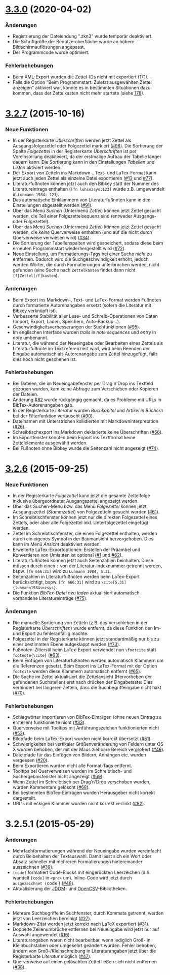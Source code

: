 <a name="v3.3.0"></a>
# [3.3.0](https://github.com/sjPlot/Zettelkasten/compare/3.2.7...v3.3.0) (2020-04-02)
### Änderungen
- Registrierung der Dateiendung ".zkn3" wurde temporär deaktiviert.
- Die Schriftgröße der Benutzeroberfläche wurde an höhere Bildschirmauflösungen angepasst.
- Der Programmcode wurde optimiert.
### Fehlerbehebungen
- Beim XML-Export wurden die Zettel-IDs nicht mit exportiert ([171](https://github.com/sjPlot/Zettelkasten/issues/171)).
- Falls die Option "Beim Programmstart: Zuletzt ausgewählten Zettel anzeigen" aktiviert war, konnte es in bestimmten Situationen dazu kommen, dass der Zettelkasten nicht mehr startete (siehe [178](https://github.com/sjPlot/Zettelkasten/issues/178)). 
<a name="3.2.7"></a>
# [3.2.7](https://github.com/sjPlot/Zettelkasten/compare/3.2.6...3.2.7) (2015-10-16)

### Neue Funktionen
- In der Registerkarte _Überschriften_ werden jetzt Zettel als Ausgangsfolgezettel oder Folgezettel markiert ([#96](https://github.com/sjPlot/Zettelkasten/issues/96)). Die Sortierung der Spalte _Folgezettel_ in der Registerkarte _Überschriften_ ist per Voreinstellung deakitiviert, da der erstmalige Aufbau der Tabelle länger dauern kann. Die Sortierung kann in den Einstellungen _Tabellen und Listen_ aktiviert werden.
- Der Export von Zetteln ins Markdown-, Text- und LaTex-Format kann jetzt auch jeden Zettel als einzelne Datei exportieren ([#13](https://github.com/sjPlot/Zettelkasten/issues/13) und [#77](https://github.com/sjPlot/Zettelkasten/issues/77)).
- Literaturfußnoten können jetzt auch den Bibkey statt der Nummer des Literatureintrags enthalten (`[fn luhsozsys:123]` würde z.B. umgewandelt in `Luhmann 1984: 123`).
- Das automatische Einklammern von Literaturfußnoten kann in den Einstellungen abgestellt werden ([#91](https://github.com/sjPlot/Zettelkasten/issues/91)).
- Über das Menü _Suchen_ (Untermenü _Zettel_) können jetzt Zettel gesucht werden, die Teil einer Folgezettelsequenz sind (entweder Ausgangs- oder Folgezettel).
- Über das Menü _Suchen_ (Untermenü _Zettel_) können jetzt Zettel gesucht werden, die _keine_ Querverweise enthalten (und auf die nicht durch Querverweise verwiesen wird) ([#34](https://github.com/sjPlot/Zettelkasten/issues/34)).
- Die Sortierung der Tabellenspalten wird gespeichert, sodass diese beim erneuten Programmstart wiederhergestellt wird ([#72](https://github.com/sjPlot/Zettelkasten/issues/72)).
- Neue Einstellung, um Formatierungs-Tags bei einer Suche _nicht_ zu entfernen. Dadurch wird die Suchgeschwindigkeit erhöht, jedoch werden Wörter, die durch Formatierungen unterbrochen werden, nicht gefunden (eine Suche nach `Zettelkasten` findet dann nicht `[f]Zettel[/f]kasten`).
### Änderungen
- Beim Export ins Markdown-, Text- und LaTex-Format werden Fußnoten durch formatierte Autorenangaben ersetzt (sofern die Literatur mit Bibkey verknüpft ist).
- Verbesserte Stabilität aller Lese- und Schreib-Operationen von Daten (Import, Export, Laden, Speichern, Auto-Backup...).
- Geschwindigkeitsverbesserungen der Suchfunktionen ([#95](https://github.com/sjPlot/Zettelkasten/issues/95)).
- Im englischen Interface wurden _trails_ in _note sequences_ und _entry_ in _note_ umbenannt.
- Literatur, die während der Neueingabe oder Bearbeiten eines Zettels als Literaturfußnote im Text referenziert wird, wird beim Beenden der Eingabe automatisch als Autorenangabe zum Zettel hinzugefügt, falls dies noch nicht geschehen ist.
### Fehlerbehebungen
- Bei Dateien, die im Neueingabefenster per Drag'n'Drop ins Textfeld gezogen wurden, kam keine Abfrage zum Verschieben oder Kopieren der Dateien.
- Änderung [#82](https://github.com/sjPlot/Zettelkasten/issues/82) wurde rückgängig gemacht, da es Probleme mit URLs in BibTex-Autorenangaben gab.
- In der Registerkarte _Literatur_ wurden _Buchkapitel_ und _Artikel in Büchern_ bei der Filterfunktion vertauscht ([#90](https://github.com/sjPlot/Zettelkasten/issues/90)).
- Dateinamen mit Unterstrichen kollidierten mit Markdowninterpretation ([#26](https://github.com/sjPlot/Zettelkasten/issues/26)).
- Schreibtischexport ins Markdown deklarierte keine Überschriften ([#56](https://github.com/sjPlot/Zettelkasten/issues/56)).
- Im Exportfenster konnten beim Export ins Textformat keine Zettelelemente ausgewählt werden.
- Bei Fußnoten ohne Bibkey wurde die Seitenzahl nicht angezeigt ([#74](https://github.com/sjPlot/Zettelkasten/issues/74)).

<a name="3.2.6"></a>
# [3.2.6](https://github.com/sjPlot/Zettelkasten/compare/3.2.5...3.2.6) (2015-09-25)

### Neue Funktionen
- In der Registerkarte _Folgezettel_ kann jetzt die gesamte Zettelfolge inklusive übergeordneter Ausgangszettel angezeigt werden.
- Über das Suchen-Menü bzw. das Menü _Folgezettel_ können jetzt Ausgangszettel (_Stammzettel_) von Folgezetteln gesucht werden ([#61](https://github.com/sjPlot/Zettelkasten/issues/61)).
- Im Schreibtischfenster können jetzt nur die direkten Folgezettel eines Zettels, oder aber alle Folgezettel inkl. Unterfolgezettel eingefügt werden.
- Zettel im Schreibtischfenster, die einen Folgezettel enthalten, werden durch ein eigenes Symbol in der Baumansicht hervorgehoben. Dies kann im Menü _Ansicht_ deaktiviert werden.
- Erweiterte LaTex-Exportoptionen: Erstellen der Präambel und Konvertieren von Umlauten ist optional ([#1](https://github.com/sjPlot/Zettelkasten/issues/1) und [#62](https://github.com/sjPlot/Zettelkasten/issues/62)).
- Literaturfußnoten können jetzt auch Seitenzahlen beinhalten. Diese müssen durch einen `:` von der Literatur-Indexnummer getrennt werden, bspw. `[fn 666:31]` wird zu `Luhmann 1984, S.31`.
- Seitenzahlen in Literaturfußnoten werden beim LaTex-Export berücksichtigt, bspw. `[fn 666:31]` wird zu `\cite[S.31]{luhmann1984sozsys}`.
- Die Funktion _BibTex-Datei neu laden_ aktualisiert automatisch vorhandene Literatureinträge ([#75](https://github.com/sjPlot/Zettelkasten/issues/75)).

### Änderungen
- Die manuelle Sortierung von Zetteln (z.B. das Verschieben in der Registerkarte _Überschriften_) wurde entfernt, da diese Funktion den Im- und Export zu fehleranfällig machte.
- Folgezettel in der Registerkarte können jetzt standardmäßig nur bis zu einer bestimmten Ebene aufgeklappt werden ([#73](https://github.com/sjPlot/Zettelkasten/issues/73)).
- Fußnoten-Zitierstil beim LaTex-Export verwendet nun `\footcite` statt `footnote{\cite}` ([#63](https://github.com/sjPlot/Zettelkasten/issues/63)).
- Beim Einfügen von Literaturfußnoten werden automatisch Klammern um die Referenzen gesetzt. Beim Export ins LaTex-Format mit der Option `footcite` werden diese Klammern automatisch entfernt ([#65](https://github.com/sjPlot/Zettelkasten/issues/65)).
- Die Suche im Zettel aktualisiert die Zettelansicht (Hervorheben der gefundenen Suchstellen) erst nach drücken der Eingabetaste. Dies verhindert bei längeren Zetteln, dass die Suchbegriffeingabe nicht hakt ([#70](https://github.com/sjPlot/Zettelkasten/issues/70)).

### Fehlerbehebungen
- Schlagwörter importieren von BibTex-Einträgen (ohne neuen Eintrag zu erstellen) funktionierte nicht ([#33](https://github.com/sjPlot/Zettelkasten/issues/33)).
- Querverweise mit Tooltips mit Anführungszeichen funktionierten nicht ([#53](https://github.com/sjPlot/Zettelkasten/issues/53)).
- Bildpfade beim LaTex-Export wurden nicht korrekt übersetzt ([#51](https://github.com/sjPlot/Zettelkasten/issues/51)).
- Schwierigkeiten bei vertikaler Größenveränderung von Feldern unter OS X wurden behoben, der mit der Maus ziehbare Bereich vergrößert ([#49](https://github.com/sjPlot/Zettelkasten/issues/49)).
- Dateipfade für das Einfügen von Bildern, Anhängen etc. wurden vergessen ([#20](https://github.com/sjPlot/Zettelkasten/issues/20)).
- Beim Exportieren wurden nicht alle Format-Tags entfernt.
- Tooltips bei Querverweisen wurden im Schreibtisch- und Suchergebnisfenster nicht angezeigt ([#69](https://github.com/sjPlot/Zettelkasten/issues/69)).
- Wenn Zettel im Schreibtisch per Drag'n'Drop verschoben wurden, wurden Kommentare gelöscht ([#68](https://github.com/sjPlot/Zettelkasten/issues/68)).
- Bei bestimmten BibTex-Einträgen wurden Herausgeber nicht korrekt dargestellt.
- URL's mit eckigen Klammer wurden nicht korrekt verlinkt ([#82](https://github.com/sjPlot/Zettelkasten/issues/82)).

<a name="3.2.5.1"></a>
# 3.2.5.1 (2015-05-29)

### Änderungen
- Mehrfachformatierungen während der Neueingabe wurden vereinfacht durch Beibehalten der Textauswahl. Damit lässt sich ein Wort oder Absatz schneller mit mehreren Formatierungen hintereinander auszeichnen ([#39](https://github.com/sjPlot/Zettelkasten/issues/39)).
- `[code]` formatiert Code-Blocks mit eingerückten Leerzeichen (d.h. wandelt `[code]` in `<pre>` um). Inline-Code wird jetzt durch ` ausgezeichnet (`code`) ([#48](https://github.com/sjPlot/Zettelkasten/issues/48)).
- Aktualisierung der [JDOM](http://www.jdom.org)\- und [OpenCSV](http://opencsv.sourceforge.net)-Bibliotheken.

### Fehlerbehebungen
- Mehrere Suchbegriffe im Suchfenster, durch Kommata getrennt, werden jetzt von Leerzeichen bereinigt ([#27](https://github.com/sjPlot/Zettelkasten/issues/27)).
- Markdown-Zitat werden jetzt korrekt nach LaTeX exportiert ([#31](https://github.com/sjPlot/Zettelkasten/issues/31)).
- Doppelte Zeilenumbrüche entfernen bei Neueingabe wird jetzt nur auf Auswahl angewendet ([#16](https://github.com/sjPlot/Zettelkasten/issues/16)).
- Literaturangaben waren nicht bearbeitbar, wenn lediglich Groß- in Kleinbuchstaben oder umgekehrt geändert wurden. Fehler behoben, ändern von Groß-/Kleinschreibung in Literaturangaben jetzt über die Registerkarte _Literatur_ möglich ([#47](https://github.com/sjPlot/Zettelkasten/issues/47)).
- Querverweise auf einen gelöschten Zettel ließen sich nicht entfernen ([#38](https://github.com/sjPlot/Zettelkasten/issues/38)).
